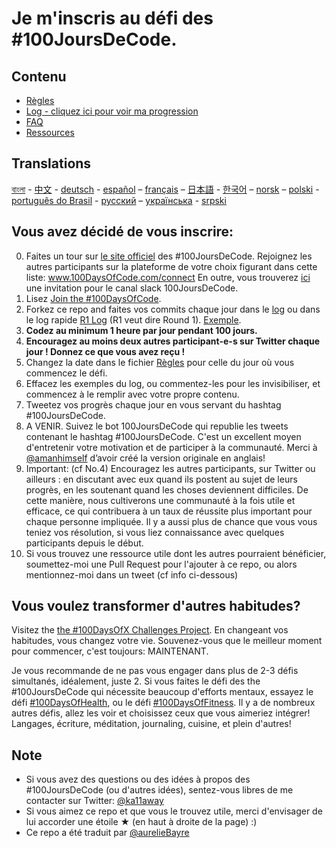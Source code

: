 # Je m'inscris au défi des #100JoursDeCode.

## Contenu
* [Règles](regles.md)
* [Log - cliquez ici pour voir ma progression](log.md)
* [FAQ](FAQ-fr.md)
* [Ressources](resources-fr.md)

## Translations
[বাংলা](../bn/README.md) - [中文](../ch/README.md) - [deutsch](../de/README.md) - [español](../es/README.md) – [français](../fr/FAQ-fr.md) – [日本語](../ja/README.md) - [한국어](../ko/README-ko.md) – [norsk](../no/README.md) –  [polski](../pl/README.md) - [português do Brasil](../pt-br/LEIAME.md) - [русский](../ru/README-ru.md) – [українська](../ua/README-ua.md) - [srpski](intl/sr/README-sr.md)


## Vous avez décidé de vous inscrire:
0. Faites un tour sur [le site officiel](http://100daysofcode.com/) des #100JoursDeCode. Rejoignez les autres participants sur la plateforme de votre choix figurant dans cette liste: www.100DaysOfCode.com/connect En outre, vous trouverez [ici](https://join.slack.com/t/100xcode/shared_invite/zt-eivg7x1x-wgNPDh7ug_u4GcUwZNT8Zg) une invitation pour le canal slack 100JoursDeCode. 
1. Lisez [Join the #100DaysOfCode](https://medium.freecodecamp.com/join-the-100daysofcode-556ddb4579e4). 
2. Forkez ce repo and faites vos commits chaque jour dans le [log](log.md) ou dans le log rapide [R1 Log](r1-log.md) (R1 veut dire Round 1). [Exemple](https://github.com/Kallaway/100-days-kallaway-log). 
3. **Codez au minimum 1 heure par jour pendant 100 jours.** 
4. **Encouragez au moins deux autres participant-e-s sur Twitter chaque jour ! Donnez ce que vous avez reçu !** 
5. Changez la date dans le fichier [Règles](regles.md) pour celle du jour où vous commencez le défi. 
6. Effacez les exemples du log, ou commentez-les pour les invisibiliser, et commencez à le remplir avec votre propre contenu. 
7. Tweetez vos progrès chaque jour en vous servant du hashtag #100JoursDeCode. 
8. A VENIR. Suivez le bot 100JoursDeCode qui republie les tweets contenant le hashtag #100JoursDeCode. C'est un excellent moyen d'entretenir votre motivation et de participer à la communauté. Merci à [@amanhimself](https://twitter.com/amanhimself) d’avoir créé la version originale en anglais! 
9. Important: (cf No.4) Encouragez les autres participants, sur Twitter ou ailleurs : en discutant avec eux quand ils postent au sujet de leurs progrès, en les soutenant quand les choses deviennent difficiles. De cette manière, nous cultiverons une communauté à la fois utile et efficace, ce qui contribuera à un taux de réussite plus important pour chaque personne impliquée. Il y a aussi plus de chance que vous vous teniez vos résolution, si vous liez connaissance avec quelques participants depuis le début. 
10. Si vous trouvez une ressource utile dont les autres pourraient bénéficier, soumettez-moi une Pull Request pour l'ajouter à ce repo, ou alors mentionnez-moi dans un tweet (cf info ci-dessous) 

## Vous voulez transformer d'autres habitudes?
Visitez the [the #100DaysOfX Challenges Project](http://100daysofx.com/). En changeant vos habitudes, vous changez votre vie. Souvenez-vous que le meilleur moment pour commencer, c'est toujours: MAINTENANT.

Je vous recommande de ne pas vous engager dans plus de 2-3 défis simultanés, idéalement, juste 2. Si vous faites le défi des the #100JoursDeCode qui nécessite beaucoup d'efforts mentaux, essayez le défi [#100DaysOfHealth](http://100daysofx.com/where-x-is/health/), ou le défi [#100DaysOfFitness](http://100daysofx.com/challenges/). Il y a de nombreux autres défis, allez les voir et choisissez ceux que vous aimeriez intégrer! Langages, écriture, méditation, journaling, cuisine, et plein d'autres!

## Note
* Si vous avez des questions ou des idées à propos des #100JoursDeCode (ou d'autres idées), sentez-vous libres de me contacter sur Twitter: [@ka11away](https://twitter.com/ka11away)
* Si vous aimez ce repo et que vous le trouvez utile, merci d'envisager de lui accorder une étoile ★ (en haut à droite de la page) :) 
* Ce repo a été traduit par [@aurelieBayre](https://twitter.com/aurelieBayre)
